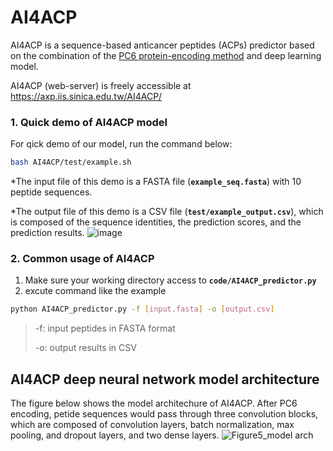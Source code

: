 # AI4ACP
AI4ACP is a sequence-based anticancer peptides (ACPs) predictor based on the combination of the [PC6 protein-encoding method](https://github.com/LinTzuTang/PC6-protein-encoding-method "link") and deep learning model.

AI4ACP (web-server) is freely accessible at <https://axp.iis.sinica.edu.tw/AI4ACP/>

### 1. Quick demo of AI4ACP model
For qick demo of our model, run the command below:

``` bash
bash AI4ACP/test/example.sh
```
  *The input file of this demo is a FASTA file (__`example_seq.fasta`__) with 10 peptide sequences.
  
  *The output file of this demo is a CSV file (__`test/example_output.csv`__), which is composed of the sequence identities, the prediction scores, and the prediction results.
  ![image](https://user-images.githubusercontent.com/68101604/133358145-81aab6b1-de06-4675-acd9-68736eb35aa2.png)

  

### 2. Common usage of AI4ACP
  1. Make sure your working directory access to __`code/AI4ACP_predictor.py`__
  2. excute command like the example
  ``` bash
  python AI4ACP_predictor.py -f [input.fasta] -o [output.csv]
  ```
  > -f: input peptides in FASTA format
  > 
  > -o: output results in CSV

## AI4ACP deep neural network model architecture
The figure below shows the model architechure of AI4ACP. After PC6 encoding, petide sequences would pass through three convolution blocks, which are composed of convolution layers, batch normalization, max pooling, and dropout layers, and two dense layers.
![Figure5_model arch](https://user-images.githubusercontent.com/68101604/133357566-1a2d9874-6b9a-4f27-88b1-f01df278d0f2.jpg)
